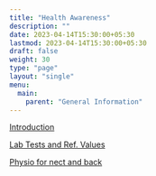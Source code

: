 ```yaml
---
title: "Health Awareness"
description: ""
date: 2023-04-14T15:30:00+05:30
lastmod: 2023-04-14T15:30:00+05:30
draft: false
weight: 30
type: "page"
layout: "single"
menu:
  main:
    parent: "General Information"
---
```


[Introduction](/images/general/39.%20Prelude%20to%20Health%20Awareness.pdf)

[Lab Tests and Ref. Values](/images/general/40.%20Lab%20Test%20and%20Reference%20Values.pdf)

[Physio for nect and back](/images/general/41.%20Physical%20Fitness%20in%20Elderly%20-%20Remedies%20with%20Physiotherapy%20Approaches.pdf)
